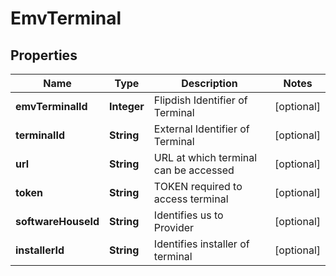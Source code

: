 
# EmvTerminal

## Properties
Name | Type | Description | Notes
------------ | ------------- | ------------- | -------------
**emvTerminalId** | **Integer** | Flipdish Identifier of Terminal |  [optional]
**terminalId** | **String** | External Identifier of Terminal |  [optional]
**url** | **String** | URL at which terminal can be accessed |  [optional]
**token** | **String** | TOKEN required to access terminal |  [optional]
**softwareHouseId** | **String** | Identifies us to Provider |  [optional]
**installerId** | **String** | Identifies installer of terminal |  [optional]



